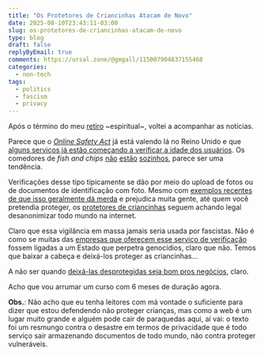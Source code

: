 ```yaml
---
title: "Os Protetores de Criancinhas Atacam de Novo"
date: 2025-08-10T23:43:11-03:00
slug: os-protetores-de-criancinhas-atacam-de-novo
type: blog
draft: false
replyByEmail: true
comments: https://ursal.zone/@gmgall/115007904837155468
categories:
  - non-tech
tags:
  - politics
  - fascism
  - privacy
---
```

Após o término do meu [retiro](https://www.enap.gov.br/outras-categorias/formacao-inicial-de-carreiras/curso-de-formacao-inicial-para-a-carreira-de-analista-em-tecnologia-da-informacao---ati/) ~espiritual~, voltei a acompanhar as notícias.

Parece que o [_Online Safety Act_](https://en.wikipedia.org/wiki/Online_Safety_Act_2023) já está valendo lá no Reino Unido e que [alguns serviços já estão começando a verificar a idade dos usuários](https://www.nme.com/news/music/youll-now-have-to-verify-your-age-to-access-certain-content-on-spotify-3881717). Os comedores de _fish and chips_ [não](https://ppc.land/eu-follows-uk-with-age-verification-in-2026/) [estão](https://www.theguardian.com/technology/2025/aug/01/how-australia-under-16s-social-media-ban-enforced-tiktok-instagram-facebook-exempt-platforms) [sozinhos](https://www.theguardian.com/world/2025/may/06/new-zealand-pm-luxon-social-media-ban-children), parece ser uma tendência.

Verificações desse tipo tipicamente se dão por meio do upload de fotos ou de documentos de identificação com foto. Mesmo com [exemplos recentes de que isso geralmente dá merda](https://www.bleepingcomputer.com/news/security/tea-app-leak-worsens-with-second-database-exposing-user-chats/) e prejudica muita gente, até quem você pretendia proteger, os [protetores de criancinhas](https://pt.wikipedia.org/wiki/Pense_nas_criancinhas) seguem achando legal desanonimizar todo mundo na internet.

Claro que essa vigilância em massa jamais seria usada por fascistas. Não é como se muitas das [empresas que oferecem esse serviço de verificação](https://www.middleeasteye.net/news/x-twitter-israel-concerns-verification) fossem ligadas a um Estado que perpetra genocídios, claro que não. Temos que baixar a cabeça e deixá-los proteger as criancinhas...

A não ser quando [deixá-las desprotegidas seja bom pros negócios](https://youtu.be/FpsCzFGL1LE), claro.

Acho que vou arrumar um curso com 6 meses de duração agora.

**Obs.**: Não acho que eu tenha leitores com má vontade o suficiente para dizer que estou defendendo não proteger crianças, mas como a web é um lugar muito grande e alguém pode cair de paraquedas aqui, aí vai: o texto foi um resmungo contra o desastre em termos de privacidade que é todo serviço sair armazenando documentos de todo mundo, não contra proteger vulneráveis.
